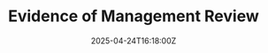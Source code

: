 ---
title: Evidence of Management Review
linkTitle: Evidence of Management Review
date: '2025-04-24T16:18:00Z'
weight: 1
description: No content
draft: false
ref: evidence-of-management-review
---